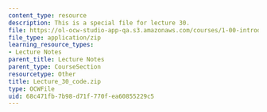 ```yaml
---
content_type: resource
description: This is a special file for lecture 30.
file: https://ol-ocw-studio-app-qa.s3.amazonaws.com/courses/1-00-introduction-to-computers-and-engineering-problem-solving-spring-2012/68c471fb7b98d71f770fea60855229c5_Lecture_30_code.zip
file_type: application/zip
learning_resource_types:
- Lecture Notes
parent_title: Lecture Notes
parent_type: CourseSection
resourcetype: Other
title: Lecture_30_code.zip
type: OCWFile
uid: 68c471fb-7b98-d71f-770f-ea60855229c5
---
```

